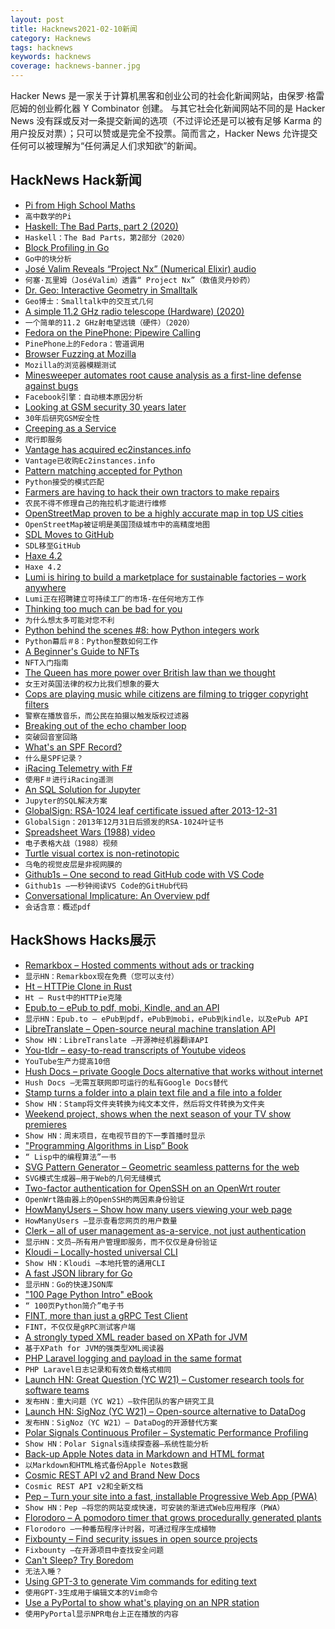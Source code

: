 ```yaml
---
layout: post
title: Hacknews2021-02-10新闻
category: Hacknews
tags: hacknews
keywords: hacknews
coverage: hacknews-banner.jpg
---
```


Hacker News 是一家关于计算机黑客和创业公司的社会化新闻网站，由保罗·格雷厄姆的创业孵化器 Y Combinator 创建。
与其它社会化新闻网站不同的是 Hacker News 没有踩或反对一条提交新闻的选项（不过评论还是可以被有足够 Karma 的用户投反对票）；只可以赞或是完全不投票。简而言之，Hacker News 允许提交任何可以被理解为“任何满足人们求知欲”的新闻。

## HackNews Hack新闻


- [Pi from High School Maths](https://theartofmachinery.com/2020/10/26/pi_from_high_school_maths.html)
- `高中数学的Pi`
- [Haskell: The Bad Parts, part 2 (2020)](https://www.snoyman.com/blog/2020/11/haskell-bad-parts-2)
- `Haskell：The Bad Parts，第2部分（2020）`
- [Block Profiling in Go](https://github.com/felixge/go-profiler-notes/blob/main/block.md)
- `Go中的块分析`
- [José Valim Reveals “Project Nx” (Numerical Elixir) audio](https://thinkingelixir.com/podcast-episodes/034-jose-valim-reveals-project-nx/)
- `何塞·瓦里姆（JoséValim）透露“ Project Nx”（数值灵丹妙药）`
- [Dr. Geo: Interactive Geometry in Smalltalk](http://www.drgeo.eu/)
- `Geo博士：Smalltalk中的交互式几何`
- [A simple 11.2 GHz radio telescope (Hardware) (2020)](https://physicsopenlab.org/2020/10/10/a-simple-11-2-ghz-radiotelescope/)
- `一个简单的11.2 GHz射电望远镜（硬件）（2020）`
- [Fedora on the PinePhone: Pipewire Calling](https://odysee.com/@linmob:3/fedora-on-the-pinephone-pipewire-calling:1)
- `PinePhone上的Fedora：管道调用`
- [Browser Fuzzing at Mozilla](https://hacks.mozilla.org/2021/02/browser-fuzzing-at-mozilla/)
- `Mozilla的浏览器模糊测试`
- [Minesweeper automates root cause analysis as a first-line defense against bugs](https://engineering.fb.com/2021/02/09/developer-tools/minesweeper/)
- `Facebook引擎：自动根本原因分析`
- [Looking at GSM security 30 years later](https://harrisonsand.com/gsm-security/)
- `30年后研究GSM安全性`
- [Creeping as a Service](https://every.to/divinations/creeping-as-a-service-craas)
- `爬行即服务`
- [Vantage has acquired ec2instances.info](https://www.vantage.sh/blog/vantage-has-acquired-ec2instances-info)
- `Vantage已收购Ec2instances.info`
- [Pattern matching accepted for Python](https://lwn.net/Articles/845480/)
- `Python接受的模式匹配`
- [Farmers are having to hack their own tractors  to make repairs](https://www.thedrive.com/news/39158/farmers-are-having-to-hack-their-own-tractors-just-to-make-repairs)
- `农民不得不修理自己的拖拉机才能进行维修`
- [OpenStreetMap proven to be a highly accurate map in top US cities](https://eng.lyft.com/how-lyft-discovered-openstreetmap-is-the-freshest-map-for-rideshare-a7a41bf92ec)
- `OpenStreetMap被证明是美国顶级城市中的高精度地图`
- [SDL Moves to GitHub](https://discourse.libsdl.org/t/sdl-moving-to-github/28700/5)
- `SDL移至GitHub`
- [Haxe 4.2](https://community.haxe.org/t/haxe-4-2-0-is-released/2888)
- `Haxe 4.2`
- [Lumi is hiring to build a marketplace for sustainable factories – work anywhere](https://www.lumi.com/jobs)
- `Lumi正在招聘建立可持续工厂的市场-在任何地方工作`
- [Thinking too much can be bad for you](https://www.economist.com/1843/2012/12/29/why-thinking-too-much-can-be-bad-for-you)
- `为什么想太多可能对您不利`
- [Python behind the scenes #8: how Python integers work](https://tenthousandmeters.com/blog/python-behind-the-scenes-8-how-python-integers-work/)
- `Python幕后＃8：Python整数如何工作`
- [A Beginner's Guide to NFTs](https://linda.mirror.xyz/df649d61efb92c910464a4e74ae213c4cab150b9cbcc4b7fb6090fc77881a95d)
- `NFT入门指南`
- [The Queen has more power over British law than we thought](https://www.theguardian.com/commentisfree/2021/feb/08/queen-power-british-law-queens-consent)
- `女王对英国法律的权力比我们想象的要大`
- [Cops are playing music while citizens are filming to trigger copyright filters](https://twitter.com/jason_koebler/status/1359213426740895744)
- `警察在播放音乐，而公民在拍摄以触发版权过滤器`
- [Breaking out of the echo chamber loop](https://www.hunterclarke.me/posts/why-youre-in-an-echo-chamber)
- `突破回音室回路`
- [What's an SPF Record?](https://blog.ohmysmtp.com/blog/whats-an-spf-record/)
- `什么是SPF记录？`
- [iRacing Telemetry with F#](https://markjames.dev/2021-02-09-iracing-telemetry-fsharp/)
- `使用F＃进行iRacing遥测`
- [An SQL Solution for Jupyter](https://blog.jupyter.org/an-sql-solution-for-jupyter-ef4a00a0d925)
- `Jupyter的SQL解决方案`
- [GlobalSign: RSA-1024 leaf certificate issued after 2013-12-31](https://bugzilla.mozilla.org/show_bug.cgi?id=1690807)
- `GlobalSign：2013年12月31日后颁发的RSA-1024叶证书`
- [Spreadsheet Wars (1988) video](https://archive.org/details/CC606_spreadsheet_wars)
- `电子表格大战（1988）视频`
- [Turtle visual cortex is non-retinotopic](https://blog.jordan.matelsky.com/365papers/141/)
- `乌龟的视觉皮层是非视网膜的`
- [Github1s – One second to read GitHub code with VS Code](https://github.com/conwnet/github1s)
- `Github1s –一秒钟阅读VS Code的GitHub代码`
- [Conversational Implicature: An Overview pdf](https://web.stanford.edu/class/linguist236/implicature/materials/ling236-handout-04-02-implicature.pdf)
- `会话含意：概述pdf`


## HackShows Hacks展示

- [ Remarkbox – Hosted comments without ads or tracking](https://www.remarkbox.com/remarkbox-is-now-pay-what-you-can.html)
- `显示HN：Remarkbox现在免费（您可以支付）`
- [ Ht – HTTPie Clone in Rust](https://github.com/ducaale/ht)
- `Ht – Rust中的HTTPie克隆`
- [ Epub.to – ePub to pdf, mobi, Kindle, and an API](https://epub.to)
- `显示HN：Epub.to – ePub到pdf，ePub到mobi，ePub到kindle，以及ePub API`
- [ LibreTranslate – Open-source neural machine translation API](https://libretranslate.com/)
- `Show HN：LibreTranslate –开源神经机器翻译API`
- [ You-tldr – easy-to-read transcripts of Youtube videos](https://you-tldr.com/)
- `YouTube生产力提高10倍`
- [ Hush Docs – private Google Docs alternative that works without internet](https://demo.hushdocs.com)
- `Hush Docs –无需互联网即可运行的私有Google Docs替代`
- [ Stamp turns a folder into a plain text file and a file into a folder](https://github.com/treenotation/jtree/tree/master/langs/stamp)
- `Show HN：Stamp将文件夹转换为纯文本文件，然后将文件转换为文件夹`
- [ Weekend project, shows when the next season of your TV show premieres](item?id=26066346)
- `Show HN：周末项目，在电视节目的下一季首播时显示`
- [ "Programming Algorithms in Lisp” Book](https://www.apress.com/gp/book/9781484264270)
- `“ Lisp中的编程算法”一书`
- [ SVG Pattern Generator – Geometric seamless patterns for the web](https://www.visiwig.com/patterns/)
- `SVG模式生成器–用于Web的几何无缝模式`
- [ Two-factor authentication for OpenSSH on an OpenWrt router](https://forum.openwrt.org/t/howto-openssh-with-mfa-on-openwrt-19-07-x-using-google-authenticator/88025)
- `OpenWrt路由器上的OpenSSH的两因素身份验证`
- [ HowManyUsers – Show how many users viewing your web page](https://howmanyusers.my.id/)
- `HowManyUsers –显示查看您网页的用户数量`
- [ Clerk – all of user management as-a-service, not just authentication](https://clerk.dev/blog/all-of-user-management-not-just-authentication)
- `显示HN：文员–所有用户管理即服务，而不仅仅是身份验证`
- [ Kloudi – Locally-hosted universal CLI](https://kloudi.tech)
- `Show HN：Kloudi –本地托管的通用CLI`
- [ A fast JSON library for Go](https://github.com/goccy/go-json)
- `显示HN：Go的快速JSON库`
- [ "100 Page Python Intro" eBook](https://learnbyexample.github.io/100_page_python_intro/introduction.html)
- `“ 100页Python简介”电子书`
- [ FINT, more than just a gRPC Test Client](http://www.bytesmotion.com/fint/)
- `FINT，不仅仅是gRPC测试客户端`
- [ A strongly typed XML reader based on XPath for JVM](https://github.com/nileshkhaire/BabyCorn)
- `基于XPath for JVM的强类型XML阅读器`
- [ PHP Laravel logging and payload in the same format](https://github.com/Andrew-Kang-G/laravel-final-logger)
- `PHP Laravel日志记录和有效负载格式相同`
- [Launch HN: Great Question (YC W21) – Customer research tools for software teams](item?id=26079141)
- `发布HN：重大问题（YC W21）–软件团队的客户研究工具`
- [Launch HN: SigNoz (YC W21) – Open-source alternative to DataDog](item?id=26079389)
- `发布HN：SigNoz（YC W21）– DataDog的开源替代方案`
- [ Polar Signals Continuous Profiler – Systematic Performance Profiling](https://www.polarsignals.com/blog/posts/2021/02/09/announcing-polar-signals-continuous-profiler/)
- `Show HN：Polar Signals连续探查器–系统性能分析`
- [ Back-up Apple Notes data in Markdown and HTML format](https://apps.apple.com/in/app/exporter/id1099120373?mt=12)
- `以Markdown和HTML格式备份Apple Notes数据`
- [ Cosmic REST API v2 and Brand New Docs](https://www.cosmicjs.com/changelog/announcing-cosmic-rest-api-v2-new-docs)
- `Cosmic REST API v2和全新文档`
- [ Pep – Turn your site into a fast, installable Progressive Web App (PWA)](https://pep.dev/?hn)
- `Show HN：Pep –将您的网站变成快速，可安装的渐进式Web应用程序（PWA）`
- [ Florodoro – A pomodoro timer that grows procedurally generated plants](https://github.com/xiaoxiae/Florodoro)
- `Florodoro –一种番茄程序计时器，可通过程序生成植物`
- [ Fixbounty – Find security issues in open source projects](https://spatcher.io/fixbounty)
- `Fixbounty –在开源项目中查找安全问题`
- [ Can't Sleep? Try Boredom](https://lullby.com/)
- `无法入睡？`
- [ Using GPT-3 to generate Vim commands for editing text](https://jameslu.substack.com/p/using-gpt-3-to-generate-vim-commands)
- `使用GPT-3生成用于编辑文本的Vim命令`
- [ Use a PyPortal to show what's playing on an NPR station](https://github.com/jefforulez/pyportal-npr)
- `使用PyPortal显示NPR电台上正在播放的内容`

